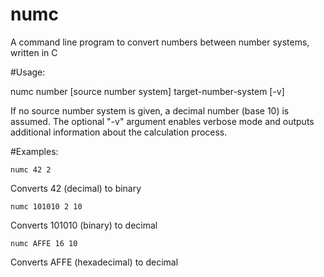 # numc
A command line program to convert numbers between number systems, written in C

#Usage:

numc number [source number system] target-number-system [-v]

If no source number system is given, a decimal number (base 10) is assumed.
The optional "-v" argument enables verbose mode and outputs additional information about the calculation process.

#Examples:

    numc 42 2    
Converts 42 (decimal) to binary    

    numc 101010 2 10    
Converts 101010 (binary) to decimal

    numc AFFE 16 10    
Converts AFFE (hexadecimal) to decimal
